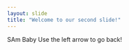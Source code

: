 ```yaml
---
layout: slide
title: "Welcome to our second slide!"
---
```

SAm Baby
Use the left arrow to go back!
